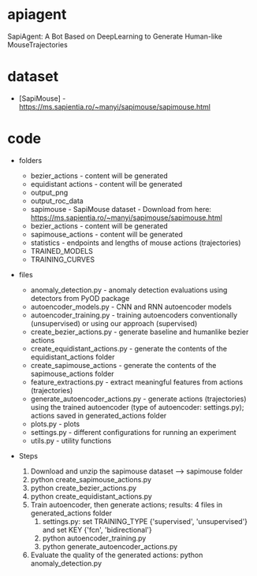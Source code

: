# apiagent
SapiAgent: A Bot Based on DeepLearning to Generate Human-like MouseTrajectories

# dataset
* [SapiMouse] - https://ms.sapientia.ro/~manyi/sapimouse/sapimouse.html

# code
* folders
    * bezier_actions - content will be generated
    * equidistant actions - content will be generated
    * output_png 
    * output_roc_data 
    * sapimouse - SapiMouse dataset - Download from here: https://ms.sapientia.ro/~manyi/sapimouse/sapimouse.html
    * bezier_actions - content will be generated
    * sapimouse_actions - content will be generated
    * statistics - endpoints and lengths of mouse actions (trajectories)
    * TRAINED_MODELS
    * TRAINING_CURVES

* files
    * anomaly_detection.py - anomaly detection evaluations using detectors from PyOD package
    * autoencoder_models.py - CNN and RNN autoencoder models
    * autoencoder_training.py - training autoencoders conventionally (unsupervised) or using our approach (supervised)
    * create_bezier_actions.py - generate baseline and humanlike bezier actions
    * create_equidistant_actions.py - generate the contents of the equidistant_actions folder 
    * create_sapimouse_actions - generate the contents of the sapimouse_actions folder
    * feature_extractions.py - extract meaningful features from actions (trajectories)
    * generate_autoencoder_actions.py - generate actions (trajectories) using the trained autoencoder (type of autoencoder: settings.py); actions saved in generated_actions folder
    * plots.py - plots
    * settings.py - different configurations for running an experiment
    * utils.py - utility functions

* Steps
    1. Download and unzip the sapimouse dataset --> sapimouse folder
    2. python create_sapimouse_actions.py
    3. python create_bezier_actions.py
    4. python create_equidistant_actions.py 
    5. Train autoencoder, then generate actions; results: 4 files in generated_actions folder
        1. settings.py: set TRAINING_TYPE {'supervised', 'unsupervised'} and set KEY {'fcn', 'bidirectional'}
        2. python autoencoder_training.py
        3. python generate_autoencoder_actions.py
    6. Evaluate the quality of the generated actions: python anomaly_detection.py


